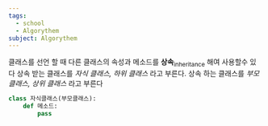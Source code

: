 ```yaml
---
tags:
  - school
  - Algorythem
subject: Algorythem
---
```

클래스를 선언 할 때 다른 클래스의 속성과 메소드를 **상속**<sub>inheritance</sub> 해여 사용할수 있다 상속 받는 클래스를 *자식 클래스, 하위 클래스* 라고 부른다. 상속 하는 클래스를 *부모 클래스, 상위 클래스* 라고 부른다
```python
class 자식클래스(부모클래스):
	def 메소드:
		pass
```